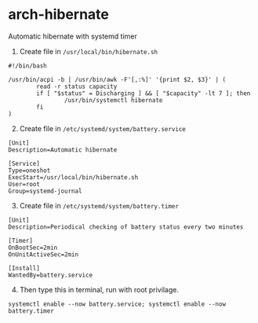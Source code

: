 # arch-hibernate
Automatic hibernate with systemd timer
1. Create file in `/usr/local/bin/hibernate.sh`
```
#!/bin/bash

/usr/bin/acpi -b | /usr/bin/awk -F'[,:%]' '{print $2, $3}' | (
        read -r status capacity
        if [ "$status" = Discharging ] && [ "$capacity" -lt 7 ]; then
                /usr/bin/systemctl hibernate
        fi
)
```
2. Create file in `/etc/systemd/system/battery.service`
```
[Unit]
Description=Automatic hibernate

[Service]
Type=oneshot
ExecStart=/usr/local/bin/hibernate.sh
User=root
Group=systemd-journal
```
3. Create file in `/etc/systemd/system/battery.timer`
```
[Unit]
Description=Periodical checking of battery status every two minutes

[Timer]
OnBootSec=2min
OnUnitActiveSec=2min

[Install]
WantedBy=battery.service
```
4. Then type this in terminal, run with root privilage.
```
systemctl enable --now battery.service; systemctl enable --now battery.timer
```
